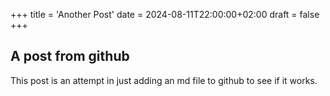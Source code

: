 +++
title = 'Another Post'
date = 2024-08-11T22:00:00+02:00 
draft = false
+++

## A post from github 

This post is an attempt in just adding an md file to github to see if it works. 

